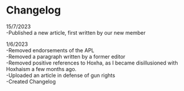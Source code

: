 # Changelog


15/7/2023  
-Published a new article, first written by our new member

1/6/2023  
-Removed endorsements of the APL   
-Removed a paragraph written by a former editor  
-Removed positive references to Hoxha, as I became disillusioned with Hoxhaism a few months ago.   
-Uploaded an article in defense of gun rights   
-Created Changelog   
